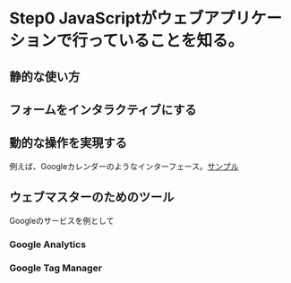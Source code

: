 Step0 JavaScriptがウェブアプリケーションで行っていることを知る。
==========================================================

静的な使い方
----------------------------------------------------------


フォームをインタラクティブにする
----------------------------------------------------------


動的な操作を実現する
----------------------------------------------------------
例えば、Googleカレンダーのようなインターフェース。[サンプル](/calendar/sample.html)


ウェブマスターのためのツール
----------------------------------------------------------
Googleのサービスを例として

### Google Analytics


### Google Tag Manager



